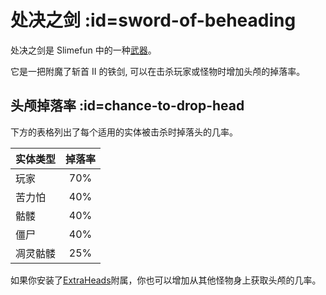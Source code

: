 # 处决之剑 :id=sword-of-beheading

处决之剑是 Slimefun 中的一种[武器](/Weapons)。

它是一把附魔了斩首 II 的铁剑, 可以在击杀玩家或怪物时增加头颅的掉落率。

## 头颅掉落率 :id=chance-to-drop-head

下方的表格列出了每个适用的实体被击杀时掉落头的几率。

| 实体类型     | 掉落率 |
| :-------------- | :---------: |
| 玩家          | 70%         |
| 苦力怕         | 40%         |
| 骷髅        | 40%         |
| 僵尸          | 40%         |
| 凋灵骷髅   | 25%         |

如果你安装了[ExtraHeads](/Addons#official-addons)附属，你也可以增加从其他怪物身上获取头颅的几率。